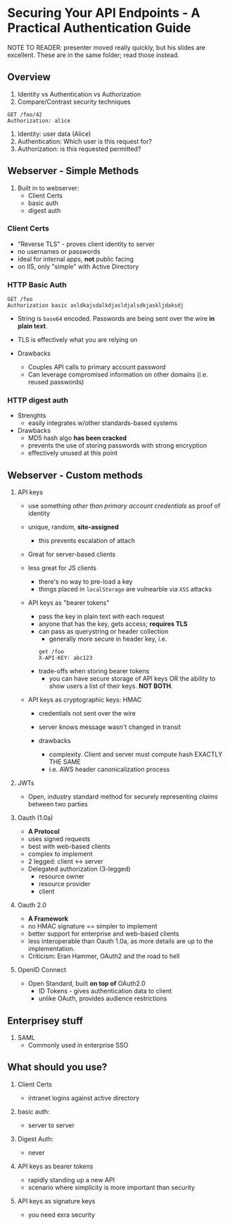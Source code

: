 # Securing Your API Endpoints - A Practical Authentication Guide
NOTE TO READER:  presenter moved really quickly, but his slides are excellent.  These are in the same folder; read those instead.

## Overview
1. Identity vs Authentication vs Authorization
1. Compare/Contrast security techniques

```
GET /foo/42
Authorization: alice
```
1. Identity: user data (Alice)
1. Authentication: Which user is this request for?
1. Authorization: is this requested permitted?


## Webserver - Simple Methods
1. Built in to webserver:
    - Client Certs
    - basic auth
    - digest auth

### Client Certs
- "Reverse TLS" - proves client identity to server
- no usernames or passwords
- ideal for internal apps, **not** public facing
- on IIS, only "simple" with Active Directory

### HTTP Basic Auth
```
GET /foo
Authorization basic asldkajsdalkdjasldjalsdkjaskljdaksdj
```
- String is `base64` encoded.  Passwords are being sent over the wire **in plain text**.
- TLS is effectively what you are relying on

- Drawbacks
    - Couples API calls to primary account password
    - Can leverage compromised information on other domains (i.e. reused passwords)

### HTTP digest auth
- Strenghts
    - easily integrates w/other standards-based systems
- Drawbacks
    - MD5 hash algo **has been cracked**
    - prevents the use of storing passwords with strong encryption
    - effectively unused at this point

## Webserver - Custom methods

1. API keys
    - use something *other than primary account credentials* as proof of identity
    - unique, random, **site-assigned**
        - this prevents escalation of attach
    - Great for server-based clients
    - less great for JS clients
        - there's no way to pre-load a key
        - things placed in `localStorage` are vulnearble via `XSS` attacks     
    - API keys as "bearer tokens"
        - pass the key in plain text with each request
        - anyone that has the key, gets access; **requires TLS**
        - can pass as querystring or header collection
            - generally more secure in header key, i.e.
            ```
            get /foo
            X-API-KEY: abc123
            ```
        - trade-offs when storing bearer tokens
            - you can have secure storage of API keys OR the ability to show users a list of their keys.  **NOT BOTH**.
    
    - API keys as cryptographic keys: HMAC
        - credentials not sent over the wire
        - server knows message wasn't changed in transit

        - drawbacks
            - complexity.  Client and server must compute hash EXACTLY THE SAME
            - i.e. AWS header canonicalization process
    
1. JWTs
    - Open, industry standard method for securely representing _claims_ between two parties

1. Oauth (1.0a)
    - **A Protocol**
    - uses signed requests
    - best with web-based clients
    - complex to implement
    - 2 legged: client <-> server
    - Delegated authorization (3-legged)
        - resource owner
        - resource provider
        - client

1. Oauth 2.0
    - **A Framework**
    - no HMAC signature == simpler to implement
    - better support for enterprise and web-based clients
    - less interoperable than Oauth 1.0a, as more details are up to the implementation.
    - Criticism: Eran Hammer, OAuth2 and the road to hell

1. OpenID Connect
    - Open Standard, built **on top of** OAuth2.0
        - ID Tokens - gives authentication data to client
        - unlike OAuth, provides audience restrictions

## Enterprisey stuff
1. SAML
    - Commonly used in enterprise SSO

## What should you use?
1. Client Certs
    - intranet logins against active directory
1. basic auth:
    - server to server

1. Digest Auth:
    - never
1. API keys as bearer tokens
    - rapidly standing up a new API
    - scenario where simplicity is more important than security
1. API keys as signature keys
    - you need exra security
